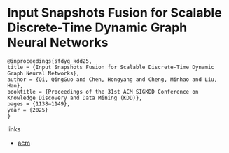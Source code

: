 # Input Snapshots Fusion for Scalable Discrete-Time Dynamic Graph Neural Networks

```
@inproceedings{sfdyg_kdd25,
title = {Input Snapshots Fusion for Scalable Discrete-Time Dynamic Graph Neural Networks},
author = {Qi, QingGuo and Chen, Hongyang and Cheng, Minhao and Liu, Han},
booktitle = {Proceedings of the 31st ACM SIGKDD Conference on Knowledge Discovery and Data Mining (KDD)},
pages = {1138–1149},
year = {2025}
}
```

links
- [acm](https://dl.acm.org/doi/10.1145/3690624.3709316)
